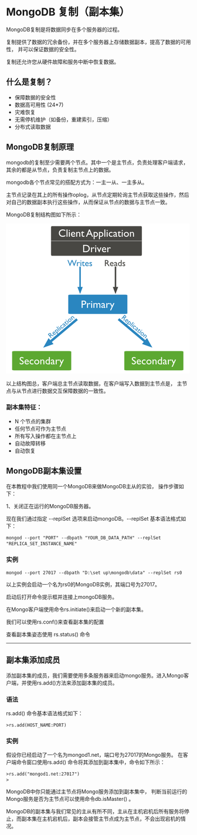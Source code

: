# MongoDB 复制（副本集）

MongoDB复制是将数据同步在多个服务器的过程。

复制提供了数据的冗余备份，并在多个服务器上存储数据副本，提高了数据的可用性， 并可以保证数据的安全性。

复制还允许您从硬件故障和服务中断中恢复数据。

## 什么是复制？

- 保障数据的安全性
- 数据高可用性 (24*7)
- 灾难恢复
- 无需停机维护（如备份，重建索引，压缩）
- 分布式读取数据

## MongoDB复制原理

mongodb的复制至少需要两个节点。其中一个是主节点，负责处理客户端请求，其余的都是从节点，负责复制主节点上的数据。

mongodb各个节点常见的搭配方式为：一主一从、一主多从。

主节点记录在其上的所有操作oplog，从节点定期轮询主节点获取这些操作，然后对自己的数据副本执行这些操作，从而保证从节点的数据与主节点一致。

MongoDB复制结构图如下所示：

![](../../pic/databases/mongo/replication.png)

以上结构图总，客户端总主节点读取数据，在客户端写入数据到主节点是， 主节点与从节点进行数据交互保障数据的一致性。

### 副本集特征：

- N 个节点的集群
- 任何节点可作为主节点
- 所有写入操作都在主节点上
- 自动故障转移
- 自动恢复

## MongoDB副本集设置

在本教程中我们使用同一个MongoDB来做MongoDB主从的实验， 操作步骤如下：

1、关闭正在运行的MongoDB服务器。

现在我们通过指定 --replSet 选项来启动mongoDB。--replSet 基本语法格式如下：

```
mongod --port "PORT" --dbpath "YOUR_DB_DATA_PATH" --replSet "REPLICA_SET_INSTANCE_NAME"
```

### 实例

```
mongod --port 27017 --dbpath "D:\set up\mongodb\data" --replSet rs0
```

以上实例会启动一个名为rs0的MongoDB实例，其端口号为27017。

启动后打开命令提示框并连接上mongoDB服务。

在Mongo客户端使用命令rs.initiate()来启动一个新的副本集。

我们可以使用rs.conf()来查看副本集的配置

查看副本集姿态使用 rs.status() 命令

------

## 副本集添加成员

添加副本集的成员，我们需要使用多条服务器来启动mongo服务。进入Mongo客户端，并使用rs.add()方法来添加副本集的成员。

### 语法

rs.add() 命令基本语法格式如下：

```
>rs.add(HOST_NAME:PORT)
```

### 实例

假设你已经启动了一个名为mongod1.net，端口号为27017的Mongo服务。 在客户端命令窗口使用rs.add() 命令将其添加到副本集中，命令如下所示：

```
>rs.add("mongod1.net:27017")
>
```

MongoDB中你只能通过主节点将Mongo服务添加到副本集中， 判断当前运行的Mongo服务是否为主节点可以使用命令db.isMaster() 。

MongoDB的副本集与我们常见的主从有所不同，主从在主机宕机后所有服务将停止，而副本集在主机宕机后，副本会接管主节点成为主节点，不会出现宕机的情况。
